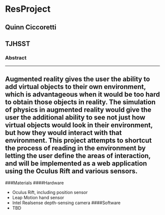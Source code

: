 # ResProject
## Quinn Ciccoretti
## TJHSST
### Abstract
--------------
Augmented reality gives the user the ability to add virtual objects to their own environment, which is advantageous when it would be too hard to obtain those objects in reality. The simulation of physics in augmented reality would give the user the additional ability to see not just how virtual objects would look in their environment, but how they would interact with that environment. This project attempts to shortcut the process of reading in the environment by letting the user define the areas of interaction, and will be implemented as a web application using the Oculus Rift and various sensors.
--------------
###Materials
####Hardware
- Oculus Rift, including position sensor
- Leap Motion hand sensor
- Intel Realsense depth-sensing camera
####Software
- TBD